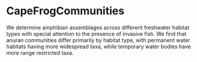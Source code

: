 # CapeFrogCommunities
We determine amphibian assemblages across different freshwater habitat types with special attention to the presence of invasive fish. We find that anuran communities differ primarily by habitat type, with permanent water habitats having more widespread taxa, while temporary water bodies have more range restricted taxa.
